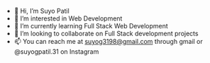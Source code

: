 - 👋 Hi, I’m Suyo Patil
- 👀 I’m interested in Web Development
- 🌱 I’m currently learning Full Stack Web Development
- 💞️ I’m looking to collaborate on Full Stack development projects
- 📫 You can reach me at suyog3198@gmail.com through gmail or @suyogpatil.31 on Instagram

<!---
suyogpatil3/suyogpatil3 is a ✨ special ✨ repository because its `README.md` (this file) appears on your GitHub profile.
You can click the Preview link to take a look at your changes.
--->
